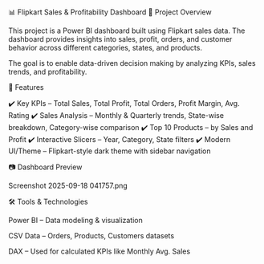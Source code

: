 📊 Flipkart Sales & Profitability Dashboard
📌 Project Overview

This project is a Power BI dashboard built using Flipkart sales data.
The dashboard provides insights into sales, profit, orders, and customer behavior across different categories, states, and products.

The goal is to enable data-driven decision making by analyzing KPIs, sales trends, and profitability.

🚀 Features

✔️ Key KPIs – Total Sales, Total Profit, Total Orders, Profit Margin, Avg. Rating
✔️ Sales Analysis – Monthly & Quarterly trends, State-wise breakdown, Category-wise comparison
✔️ Top 10 Products – by Sales and Profit
✔️ Interactive Slicers – Year, Category, State filters
✔️ Modern UI/Theme – Flipkart-style dark theme with sidebar navigation

📷 Dashboard Preview

Screenshot 2025-09-18 041757.png




🛠️ Tools & Technologies

Power BI – Data modeling & visualization

CSV Data – Orders, Products, Customers datasets

DAX – Used for calculated KPIs like Monthly Avg. Sales
